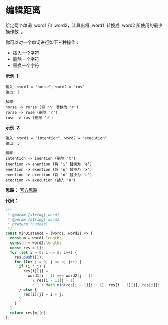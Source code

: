 # 编辑距离

给定两个单词  word1 和  word2，计算出将  word1  转换成  word2 所使用的最少操作数  。

你可以对一个单词进行如下三种操作：

- 插入一个字符
- 删除一个字符
- 替换一个字符

**示例  1:**

```
输入: word1 = "horse", word2 = "ros"
输出: 3

解释:
horse -> rorse (将 'h' 替换为 'r')
rorse -> rose (删除 'r')
rose -> ros (删除 'e')
```

**示例  2:**

```
输入: word1 = "intention", word2 = "execution"
输出: 5

解释:
intention -> inention (删除 't')
inention -> enention (将 'i' 替换为 'e')
enention -> exention (将 'n' 替换为 'x')
exention -> exection (将 'n' 替换为 'c')
exection -> execution (插入 'u')
```

**思路：**
[官方思路](https://leetcode-cn.com/problems/edit-distance/solution/bian-ji-ju-chi-by-leetcode/)

**代码：**

```js
/**
 * @param {string} word1
 * @param {string} word2
 * @return {number}
 */
const minDistance = (word1, word2) => {
  const m = word1.length;
  const n = word2.length;
  const res = [];
  for (let i = 0; i <= m; i++) {
    res.push([]);
    for (let j = 0; j <= n; j++) {
      if (i * j) {
        res[i][j] =
          word1[i - 1] === word2[j - 1]
            ? res[i - 1][j - 1]
            : 1 + Math.min(res[i - 1][j - 1], res[i - 1][j], res[i][j - 1]);
      } else {
        res[i][j] = i + j;
      }
    }
  }
  return res[m][n];
};
```
